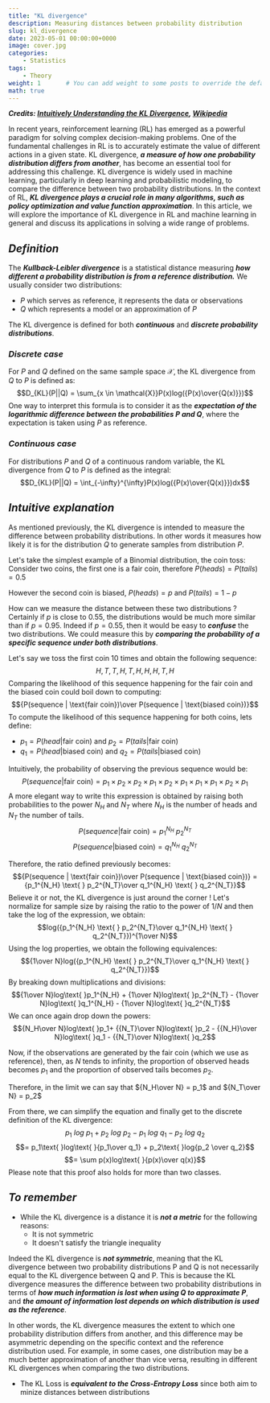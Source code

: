 ```yaml
---
title: "KL divergence"
description: Measuring distances between probability distribution
slug: kl_divergence
date: 2023-05-01 00:00:00+0000
image: cover.jpg
categories:
    - Statistics
tags: 
    - Theory
weight: 1       # You can add weight to some posts to override the default sorting (date descending)
math: true
---
```


***Credits: [Intuitively Understanding the KL Divergence](https://www.youtube.com/watch?v=SxGYPqCgJWM), [Wikipedia](https://en.wikipedia.org/wiki/Kullback–Leibler_divergence)***

In recent years, reinforcement learning (RL) has emerged as a powerful paradigm for solving complex decision-making problems. One of the fundamental challenges in RL is to accurately estimate the value of different actions in a given state.
KL divergence, ***a measure of how one probability distribution differs from another***, has become an essential tool for addressing this challenge. KL divergence is widely used in machine learning, particularly in deep learning and probabilistic modeling, to compare the difference between two probability distributions.
In the context of RL, ***KL divergence plays a crucial role in many algorithms, such as policy optimization and value function approximation***. In this article, we will explore the importance of KL divergence in RL and machine learning in general and discuss its applications in solving a wide range of problems.

## ***Definition***

The ***Kullback-Leibler divergence*** is a statistical distance measuring ***how different a probability distribution is from a reference distribution.***
We usually consider two distributions:

* $P$ which serves as reference, it represents the data or observations
* $Q$ which represents a model or an approximation of $P$

The KL divergence is defined for both ***continuous*** and ***discrete probability distributions***.

### ***Discrete case***

For $P$ and $Q$ defined on the same sample space $\mathcal{X}$, the KL divergence from $Q$ to $P$ is defined as:
$$D_{KL}(P||Q) = \sum_{x \in \mathcal{X}}P(x)log({P(x)\over{Q(x)}})$$
One way to interpret this formula is to consider it as the ***expectation of the logarithmic difference between the probabilities $P$ and $Q$***, where the expectation is taken using $P$ as reference.

### ***Continuous case***

For distributions $P$ and $Q$ of a continuous random variable, the KL divergence from $Q$ to $P$ is defined as the integral:
$$D_{KL}(P||Q) = \int_{-\infty}^{\infty}P(x)log({P(x)\over{Q(x)}})dx$$

## ***Intuitive explanation***

As mentioned previously, the KL divergence is intended to measure the difference between probability distributions. In other words it measures how likely it is for the distribution $Q$ to generate samples from distribution $P$.

Let's take the simplest example of a Binomial distribution, the coin toss:
Consider two coins, the first one is a fair coin, therefore $P(heads) = P(tails) = 0.5$

However the second coin is biased, $P(heads)=p$ and $P(tails)=1-p$

How can we measure the distance between these two distributions ? Certainly if $p$ is close to 0.55, the distributions would be much more similar than if $p=0.95$.
Indeed if $p=0.55$, then it would be easy to ***confuse*** the two distributions. We could measure this by ***comparing the probability of a specific sequence under both distributions***.

Let's say we toss the first coin 10 times and obtain the following sequence:
$$H,T,T,H,T,H,H,H,T,H$$
Comparing the likelihood of this sequence happening for the fair coin and the biased coin could boil down to computing:
$${P(sequence | \text{fair coin})\over P(sequence | \text{biased coin})}$$
To compute the likelihood of this sequence happening for both coins, lets define:

* $p_1 = P(head|\text{fair coin})$ and  $p_2 = P(tails|\text{fair coin})$
* $q_1 = P(head|\text{biased coin})$ and  $q_2 = P(tails|\text{biased coin})$

Intuitively, the probability of observing the previous sequence would be:
$$P(sequence|\text{fair coin}) =  p_1\times p_2\times p_2\times p_1\times p_2\times p_1\times p_1\times p_1\times p_2\times p_1$$
A more elegant way to write this expression is obtained by raising both probabilities to the power $N_H$ and $N_T$ where $N_H$ is the number of heads and $N_T$ the number of tails.
$$P(sequence|\text{fair coin}) = p_1^{N_H} \text{ } p_2^{N_T}$$
$$P(sequence|\text{biased coin}) = q_1^{N_H} \text{ } q_2^{N_T}$$

Therefore, the ratio defined previously becomes:
$${P(sequence | \text{fair coin})\over P(sequence | \text{biased coin})} = {p_1^{N_H} \text{ } p_2^{N_T}\over q_1^{N_H} \text{ } q_2^{N_T}}$$
Believe it or not, the KL divergence is just around the corner ! Let's normalize for sample size by raising the ratio to the power of $1/N$ and then take the log of the expression, we obtain:
$$log({p_1^{N_H} \text{ } p_2^{N_T}\over q_1^{N_H} \text{ } q_2^{N_T}})^{1\over N}$$
Using the log properties, we obtain the following equivalences:
$${1\over N}log({p_1^{N_H} \text{ } p_2^{N_T}\over q_1^{N_H} \text{ } q_2^{N_T}})$$ By breaking down multiplications and divisions:
$${1\over N}log\text{ }p_1^{N_H} + {1\over N}log\text{ }p_2^{N_T} - {1\over N}log\text{ }q_1^{N_H} - {1\over N}log\text{ }q_2^{N_T}$$
We can once again drop down the powers:
$${N_H\over N}log\text{ }p_1+ {{N_T}\over N}log\text{ }p_2 - {{N_H}\over N}log\text{ }q_1 - {{N_T}\over N}log\text{ }q_2$$

Now, if the observations are generated by the fair coin (which we use as reference), then, as $N$ tends to infinity, the proportion of observed heads becomes $p_1$ and the proportion of observed tails becomes $p_2$.

Therefore, in the limit we can say that ${N_H\over N} = p_1$ and ${N_T\over N} = p_2$

From there, we can simplify the equation and finally get to the discrete definition of the KL divergence:
$$p_1\text{ }log\text{ }p_1+ p_2\text{ }log\text{ }p_2 - p_1\text{ }log\text{ }q_1 - p_2\text{ }log\text{ }q_2$$
$$= p_1\text{ }log\text{ }{p_1\over q_1} + p_2\text{ }log{p_2 \over q_2}$$
$$= \sum p(x)log\text{ }{p(x)\over q(x)}$$
Please note that this proof also holds for more than two classes.

## ***To remember***

* While the KL divergence is a distance it is ***not a metric*** for the following reasons:
  * It is not symmetric
  * It doesn't satisfy the triangle inequality

 Indeed the KL divergence is ***not symmetric***, meaning that the KL divergence between two probability distributions P and Q is not necessarily equal to the KL divergence between Q and P. This is because the KL divergence measures the difference between two probability distributions in terms of ***how much information is lost when using Q to approximate P***, and ***the amount of information lost depends on which distribution is used as the reference***.

 In other words, the KL divergence measures the extent to which one probability distribution differs from another, and this difference may be asymmetric depending on the specific context and the reference distribution used. For example, in some cases, one distribution may be a much better approximation of another than vice versa, resulting in different KL divergences when comparing the two distributions.

* The KL Loss is ***equivalent to the Cross-Entropy Loss*** since both aim to minize distances between distributions
